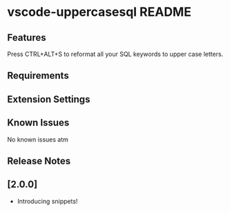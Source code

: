 # vscode-uppercasesql README

## Features

Press CTRL+ALT+S to reformat all your SQL keywords to upper case letters.

## Requirements


## Extension Settings

## Known Issues

No known issues atm

## Release Notes

## [2.0.0]

- Introducing snippets!
